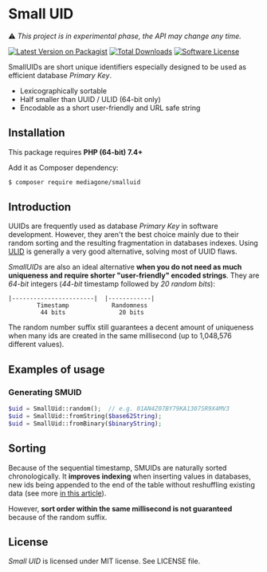 # Small UID

⚠️ _This project is in experimental phase, the API may change any time._

[![Latest Version on Packagist][ico-version]][link-packagist]
[![Total Downloads][ico-downloads]][link-downloads]
[![Software License][ico-license]](LICENSE)

SmallUIDs are short unique identifiers especially designed to be used as efficient database _Primary Key_.

- Lexicographically sortable
- Half smaller than UUID / ULID (64-bit only)
- Encodable as a short user-friendly and URL safe string


## Installation

This package requires **PHP (64-bit) 7.4+**

Add it as Composer dependency:
```sh
$ composer require mediagone/smalluid
```


## Introduction

UUIDs are frequently used as database _Primary Key_ in software development. However, they aren't the best choice mainly due to their random sorting and the resulting fragmentation in databases indexes. Using [ULID](https://github.com/ulid/spec) is generally a very good alternative, solving most of UUID flaws.

_SmallUIDs_ are also an ideal alternative **when you do not need as much uniqueness and require shorter "user-friendly" encoded strings**. They are _64-bit_ integers (_44-bit_ timestamp followed by _20 random bits_):

    |-----------------------|  |------------|
            Timestamp            Randomness
             44 bits               20 bits


The random number suffix still guarantees a decent amount of uniqueness when many ids are created in the same millisecond (up to 1,048,576 different values).


## Examples of usage

### Generating SMUID

```php
$uid = SmallUid::random();  // e.g. 01AN4Z07BY79KA1307SR9X4MV3
$uid = SmallUid::fromString($base62String);
$uid = SmallUid::fromBinary($binaryString);
```



## Sorting

Because of the sequential timestamp, SMUIDs are naturally sorted chronologically. It **improves indexing** when inserting values in databases, new ids being appended to the end of the table without reshuffling existing data (see more [in this article](https://www.codeproject.com/Articles/388157/GUIDs-as-fast-primary-keys-under-multiple-database)).

However, **sort order within the same millisecond is not guaranteed** because of the random suffix.


## License

_Small UID_ is licensed under MIT license. See LICENSE file.


[ico-version]: https://img.shields.io/packagist/v/mediagone/smalluid.svg
[ico-downloads]: https://img.shields.io/packagist/dt/mediagone/smalluid.svg
[ico-license]: https://img.shields.io/badge/license-MIT-brightgreen.svg

[link-packagist]: https://packagist.org/packages/mediagone/smalluid
[link-downloads]: https://packagist.org/packages/mediagone/smalluid
